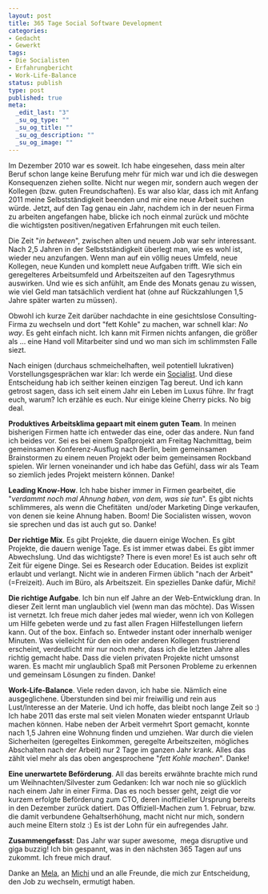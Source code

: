 ```yaml
--- 
layout: post
title: 365 Tage Social Software Development
categories: 
- Gedacht
- Gewerkt
tags: 
- Die Socialisten
- Erfahrungbericht
- Work-Life-Balance
status: publish
type: post
published: true
meta: 
  _edit_last: "3"
  _su_og_type: ""
  _su_og_title: ""
  _su_og_description: ""
  _su_og_image: ""
---
```

Im Dezember 2010 war es soweit. Ich habe eingesehen, dass mein alter Beruf schon lange keine Berufung mehr für mich war und ich die deswegen Konsequenzen ziehen sollte. Nicht nur wegen mir, sondern auch wegen der Kollegen (bzw. guten Freundschaften). Es war also klar, dass ich mit Anfang 2011 meine Selbstständigkeit beenden und mir eine neue Arbeit suchen würde. Jetzt, auf den Tag genau ein Jahr, nachdem ich in der neuen Firma zu arbeiten angefangen habe, blicke ich noch einmal zurück und möchte die wichtigsten positiven/negativen Erfahrungen mit euch teilen. <!--more-->

Die Zeit "<em>in between</em>", zwischen alten und neuem Job war sehr interessant. Nach 2,5 Jahren in der Selbstständigkeit überlegt man, wie es wohl ist, wieder neu anzufangen. Wenn man auf ein völlig neues Umfeld, neue Kollegen, neue Kunden und komplett neue Aufgaben trifft. Wie sich ein geregelteres Arbeitsumfeld und Arbeitszeiten auf den Tagesrythmus auswirken. Und wie es sich anfühlt, am Ende des Monats genau zu wissen, wie viel Geld man tatsächlich verdient hat (ohne auf Rückzahlungen 1,5 Jahre später warten zu müssen).

Obwohl ich kurze Zeit darüber nachdachte in eine gesichtslose Consulting-Firma zu wechseln und dort "fett Kohle" zu machen, war schnell klar: <em>No way</em>. Es geht einfach nicht. Ich kann mit Firmen nichts anfangen, die größer als ... eine Hand voll Mitarbeiter sind und wo man sich im schlimmsten Falle siezt.

Nach einigen (durchaus schmeichelhaften, weil potentiell lukrativen) Vorstellungsgesprächen war klar: Ich werde ein <a href="http://die.socialisten.at/">Socialist</a>. Und diese Entscheidung hab ich seither keinen einzigen Tag bereut. Und ich kann getrost sagen, dass ich seit einem Jahr ein Leben im Luxus führe. Ihr fragt euch, warum? Ich erzähle es euch. Nur einige kleine Cherry picks. No big deal.

<strong>Produktives Arbeitsklima gepaart mit einem guten Team</strong>. In meinen bisherigen Firmen hatte ich entweder das eine, oder das andere. Nun fand ich beides vor. Sei es bei einem Spaßprojekt am Freitag Nachmittag, beim gemeinsamen Konferenz-Ausflug nach Berlin, beim gemeinsamen Brainstormen zu einem neuen Projekt oder beim gemeinsamen Rockband spielen. Wir lernen voneinander und ich habe das Gefühl, dass wir als Team so ziemlich jedes Projekt meistern können. Danke!

<strong>Leading Know-How</strong>. Ich habe bisher immer in Firmen gearbeitet, die "<em>verdammt noch mal Ahnung haben, von dem, was sie tun</em>". Es gibt nichts schlimmeres, als wenn die Chefitäten  und/oder Marketing Dinge verkaufen, von denen sie keine Ahnung haben. Boom! Die Socialisten wissen, wovon sie sprechen und das ist auch gut so. Danke!

<strong>Der richtige Mix</strong>. Es gibt Projekte, die dauern einige Wochen. Es gibt Projekte, die dauern wenige Tage. Es ist immer etwas dabei. Es gibt immer Abwechslung. Und das wichtigste? There is even more! Es ist auch sehr oft Zeit für eigene Dinge. Sei es Research oder Education. Beides ist explizit erlaubt und verlangt. Nicht wie in anderen Firmen üblich "nach der Arbeit" (=Freizeit). Auch im Büro, als Arbeitszeit. Ein spezielles Danke dafür, Michi!

<strong>Die richtige Aufgabe</strong>. Ich bin nun elf Jahre an der Web-Entwicklung dran. In dieser Zeit lernt man unglaublich viel (wenn man das möchte). Das Wissen ist vernetzt. Ich freue mich daher jedes mal wieder, wenn ich von Kollegen um Hilfe gebeten werde und zu fast allen Fragen Hilfestellungen liefern kann. Out of the box. Einfach so. Entweder instant oder innerhalb weniger Minuten. Was vielleicht für den ein oder anderen Kollegen frustrierend erscheint, verdeutlicht mir nur noch mehr, dass ich die letzten Jahre alles richtig gemacht habe. Dass die vielen privaten Projekte nicht umsonst waren. Es macht mir unglaublich Spaß mit Personen Probleme zu erkennen und gemeinsam Lösungen zu finden. Danke!

<strong>Work-Life-Balance</strong>. Viele reden davon, ich habe sie. Nämlich eine ausgeglichene. Überstunden sind bei mir freiwillig und rein aus Lust/Interesse an der Materie. Und ich hoffe, das bleibt noch lange Zeit so :) Ich habe 2011 das erste mal seit vielen Monaten wieder entspannt Urlaub machen können. Habe neben der Arbeit vermehrt Sport gemacht, konnte nach 1,5 Jahren eine Wohnung finden und umziehen. War durch die vielen Sicherheiten (geregeltes Einkommen, geregelte Arbeitszeiten, mögliches Abschalten nach der Arbeit) nur 2 Tage im ganzen Jahr krank. Alles das zählt viel mehr als das oben angesprochene "<em>fett Kohle machen</em>". Danke!

<strong>Eine unerwartete Beförderung</strong>. All das bereits erwähnte brachte mich rund um Weihnachten/Silvester zum Gedanken: Ich war noch nie so glücklich nach einem Jahr in einer Firma. Das es noch besser geht, zeigt die vor kurzem erfolgte Beförderung zum CTO, deren inoffizieller Ursprung bereits in den Dezember zurück datiert. Das Offiziell-Machen zum 1. Februar, bzw. die damit verbundene Gehaltserhöhung, macht nicht nur mich, sondern auch meine Eltern stolz :) Es ist der Lohn für ein aufregendes Jahr.

<strong>Zusammengefasst</strong>: Das Jahr war super awesome,  mega disruptive und giga buzzig! Ich bin gespannt, was in den nächsten 365 Tagen auf uns zukommt. Ich freue mich drauf.

Danke an <a href="http://twitter.com/morgenmuffelin">Mela</a>, an <a href="http://twitter.com/_subnet">Michi</a> und an alle Freunde, die mich zur Entscheidung, den Job zu wechseln, ermutigt haben.
